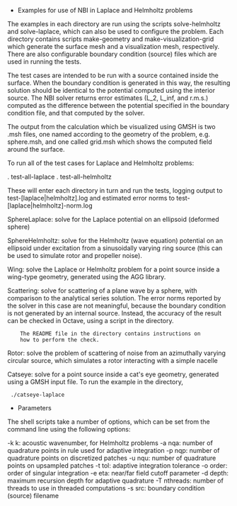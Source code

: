 * Examples for use of NBI in Laplace and Helmholtz problems

The examples in each directory are run using the scripts
solve-helmholtz and solve-laplace, which can also be used to configure
the problem. Each directory contains scripts make-geometry and
make-visualization-grid which generate the surface mesh and a
visualization mesh, respectively. There are also configurable boundary
condition (source) files which are used in running the tests.

The test cases are intended to be run with a source contained inside
the surface. When the boundary condition is generated in this way, the
resulting solution should be identical to the potential computed using
the interior source. The NBI solver returns error estimates (L_2,
L_inf, and r.m.s.) computed as the difference between the potential
specified in the boundary condition file, and that computed by the
solver.

The output from the calculation which be visualized using GMSH is two
.msh files, one named according to the geometry of the problem,
e.g. sphere.msh, and one called grid.msh which shows the computed
field around the surface. 

To run all of the test cases for Laplace and Helmholtz problems:

. test-all-laplace
. test-all-helmholtz

These will enter each directory in turn and run the tests, logging
output to test-[laplace|helmholtz].log and estimated error norms to
test-[laplace|helmholtz]-norm.log

SphereLaplace: solve for the Laplace potential on an ellipsoid
	       (deformed sphere)

SphereHelmholtz: solve for the Helmholtz (wave equation) potential on
		 an ellipsoid under excitation from a sinusoidally varying
		 ring source (this can be used to simulate rotor and
		 propeller noise).

Wing: solve the Laplace or Helmholtz problem for a point source inside
      a wing-type geometry, generated using the AGG library. 

Scattering: solve for scattering of a plane wave by a sphere, with
	    comparison to the analytical series solution. The error
	    norms reported by the solver in this case are not
	    meaningful, because the boundary condition is not
	    generated by an internal source. Instead, the accuracy of
	    the result can be checked in Octave, using a script in the
	    directory.

	    The README file in the directory contains instructions on
	    how to perform the check.

Rotor: solve the problem of scattering of noise from an azimuthally
       varying circular source, which simulates a rotor interacting
       with a simple nacelle

Catseye: solve for a point source inside a cat's eye geometry,
	 generated using a GMSH input file.  To run the example in the
	 directory,

	 ./catseye-laplace

* Parameters

The shell scripts take a number of options, which can be set from the
command line using the following options:

-k k:        acoustic wavenumber, for Helmholtz problems
-a nqa:      number of quadrature points in rule used for adaptive integration
-p nqp:      number of quadrature points on discretized patches
-u nqu:      number of quadrature points on upsampled patches
-t tol:      adaptive integration tolerance
-o order:    order of singular integration
-e eta:      near/far field cutoff parameter
-d depth:    maximum recursion depth for adaptive quadrature
-T nthreads: number of threads to use in threaded computations
-s src:      boundary condition (source) filename